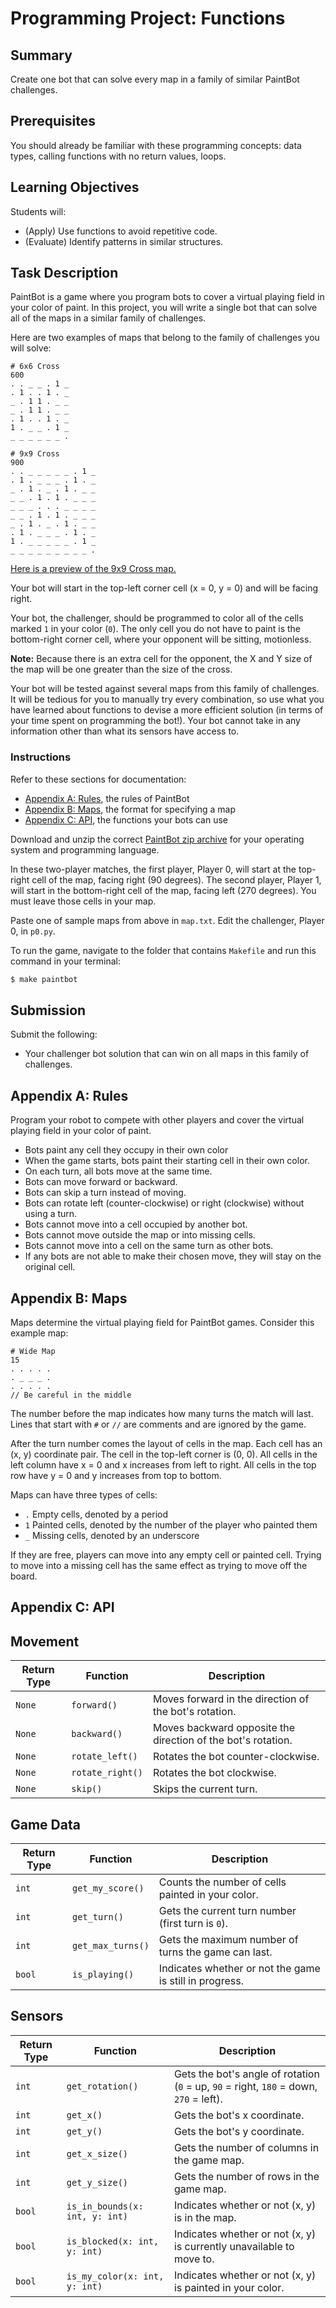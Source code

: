 # Programming Project: Functions

## Summary

Create one bot that can solve every map in a family of similar PaintBot challenges.

## Prerequisites

You should already be familiar with these programming concepts: data types, calling functions with no return values, loops.

## Learning Objectives

Students will:

- (Apply) Use functions to avoid repetitive code.
- (Evaluate) Identify patterns in similar structures.

## Task Description

PaintBot is a game where you program bots to cover a virtual playing field in your color of paint. In this project, you will write a single bot that can solve all of the maps in a similar family of challenges.

Here are two examples of maps that belong to the family of challenges you will solve:

```
# 6x6 Cross
600
. . _ _ . 1 _
. 1 . . 1 . _
_ . 1 1 . _ _
_ . 1 1 . _ _
. 1 . . 1 . _
1 . _ _ . 1 _
_ _ _ _ _ _ .
```

```
# 9x9 Cross
900
. . _ _ _ _ _ . 1 _
. 1 . _ _ _ . 1 . _
_ . 1 . _ . 1 . _ _
_ _ . 1 . 1 . _ _ _
_ _ _ . . . _ _ _ _
_ _ . 1 . 1 . _ _ _
_ . 1 . _ . 1 . _ _
. 1 . _ _ _ . 1 . _
1 . _ _ _ _ _ . 1 _
_ _ _ _ _ _ _ _ _ .
```

[Here is a preview of the 9x9 Cross map.](https://paintbot.glitch.me/?s=10,10,0_0_0_90!1_9_9_270,0_0_0_90!1_9_9_270&b=0_0_0!2_0_x!3_0_x!4_0_x!5_0_x!6_0_x!8_0_1!9_0_x!1_1_1!3_1_x!4_1_x!5_1_x!7_1_1!9_1_x!0_2_x!2_2_1!4_2_x!6_2_1!8_2_x!9_2_x!0_3_x!1_3_x!3_3_1!5_3_1!7_3_x!8_3_x!9_3_x!0_4_x!1_4_x!2_4_x!4_4_1!6_4_x!7_4_x!8_4_x!9_4_x!0_5_x!1_5_x!3_5_1!5_5_1!7_5_x!8_5_x!9_5_x!0_6_x!2_6_1!4_6_x!6_6_1!8_6_x!9_6_x!1_7_1!3_7_x!4_7_x!5_7_x!7_7_1!9_7_x!0_8_1!2_8_x!3_8_x!4_8_x!5_8_x!6_8_x!8_8_1!9_8_x!0_9_x!1_9_x!2_9_x!3_9_x!4_9_x!5_9_x!6_9_x!7_9_x!8_9_x!9_9_1!)

Your bot will start in the top-left corner cell (x = 0, y = 0) and will be facing right.

Your bot, the challenger, should be programmed to color all of the cells marked `1` in your color (`0`). The only cell you do not have to paint is the bottom-right corner cell, where your opponent will be sitting, motionless.

**Note:** Because there is an extra cell for the opponent, the X and Y size of the map will be one greater than the size of the cross.

Your bot will be tested against several maps from this family of challenges. It will be tedious for you to manually try every combination, so use what you have learned about functions to devise a more efficient solution (in terms of your time spent on programming the bot!). Your bot cannot take in any information other than what its sensors have access to.

### Instructions

Refer to these sections for documentation:

- [Appendix A: Rules](#appendix-a-rules), the rules of PaintBot
- [Appendix B: Maps](#appendix-b-maps), the format for specifying a map
- [Appendix C: API](#appendix-c-api), the functions your bots can use

Download and unzip the correct [PaintBot zip archive](https://github.com/MimirHQ/opencs1/tree/master/resources/paintbot) for your operating system and programming language.

In these two-player matches, the first player, Player 0, will start at the top-right cell of the map, facing right (90 degrees). The second player, Player 1, will start in the bottom-right cell of the map, facing left (270 degrees). You must leave those cells in your map.

Paste one of sample maps from above in `map.txt`. Edit the challenger, Player 0, in `p0.py`.

To run the game, navigate to the folder that contains `Makefile` and run this command in your terminal:

```bash
$ make paintbot
```

## Submission

Submit the following:

- Your challenger bot solution that can win on all maps in this family of challenges.

## Appendix A: Rules

Program your robot to compete with other players and cover the virtual playing field in your color of paint.

- Bots paint any cell they occupy in their own color
- When the game starts, bots paint their starting cell in their own color.
- On each turn, all bots move at the same time.
- Bots can move forward or backward.
- Bots can skip a turn instead of moving.
- Bots can rotate left (counter-clockwise) or right (clockwise) without using a turn.
- Bots cannot move into a cell occupied by another bot.
- Bots cannot move outside the map or into missing cells.
- Bots cannot move into a cell on the same turn as other bots.
- If any bots are not able to make their chosen move, they will stay on the original cell.

## Appendix B: Maps

Maps determine the virtual playing field for PaintBot games. Consider this example map:

```
# Wide Map
15
. . . . .
. _ _ _ .
. . . . .
// Be careful in the middle
```

The number before the map indicates how many turns the match will last. Lines that start with `#` or `//` are comments and are ignored by the game.

After the turn number comes the layout of cells in the map. Each cell has an (x, y) coordinate pair. The cell in the top-left corner is (0, 0). All cells in the left column have x = 0 and x increases from left to right. All cells in the top row have y = 0 and y increases from top to bottom.

Maps can have three types of cells:

- `.` Empty cells, denoted by a period
- `1` Painted cells, denoted by the number of the player who painted them
- `_` Missing cells, denoted by an underscore

If they are free, players can move into any empty cell or painted cell. Trying to move into a missing cell has the same effect as trying to move off the board.

## Appendix C: API

## Movement

Return Type | Function | Description
-------------|----------|-------------
`None` | `forward()` | Moves forward in the direction of the bot's rotation.
`None` | `backward()` | Moves backward opposite the direction of the bot's rotation.
`None` | `rotate_left()` | Rotates the bot counter-clockwise.
`None` | `rotate_right()` | Rotates the bot clockwise.
`None` | `skip()` | Skips the current turn.


## Game Data

Return Type | Function | Description
-------------|----------|-------------
`int` | `get_my_score()` | Counts the number of cells painted in your color.
`int` | `get_turn()` | Gets the current turn number (first turn is `0`).
`int` | `get_max_turns()` | Gets the maximum number of turns the game can last.
`bool` | `is_playing()` | Indicates whether or not the game is still in progress.

## Sensors

Return Type | Function | Description
-------------|----------|-------------
`int` | `get_rotation()` | Gets the bot's angle of rotation (`0` = up, `90` = right, `180` = down, `270` = left).
`int` | `get_x()` | Gets the bot's x coordinate.
`int` | `get_y()` | Gets the bot's y coordinate.
`int` | `get_x_size()` | Gets the number of columns in the game map.
`int` | `get_y_size()` | Gets the number of rows in the game map.
`bool` | `is_in_bounds(x: int, y: int)` | Indicates whether or not (x, y) is in the map.
`bool` | `is_blocked(x: int, y: int)` | Indicates whether or not (x, y) is currently unavailable to move to.
`bool` | `is_my_color(x: int, y: int)` | Indicates whether or not (x, y) is painted in your color.
